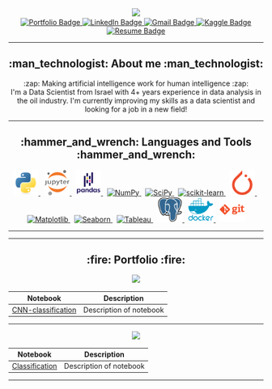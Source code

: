 <div id="header" align="center">
  <img src="https://media.giphy.com/media/wz4jsOgrZgxHg8eUKf/giphy.gif" width="300"/>
</div>

<div id="badges" align="center">
  <a href="https://github.com/Fedorov-Nikita#-fire-my-portfolio-fire-">
    <img src="https://img.shields.io/badge/Portfolio-blueviolet?style=for-the-badge" alt="Portfolio Badge"/>
  </a>
  <a href="https://www.linkedin.com/in/fedorov-nikita/">
    <img src="https://img.shields.io/badge/LinkedIn-blue?style=for-the-badge&logo=linkedin&logoColor=white" alt="LinkedIn Badge"/>
  </a>
  <a href="mailto:fedorov.nvad@gmail.com">
    <img src="https://img.shields.io/badge/Gmail-red?logo=Gmail&logoColor=white&style=for-the-badge" alt="Gmail Badge"/>
  </a>
  <a href="https://www.kaggle.com/nfedorov">
    <img src="https://img.shields.io/badge/Kaggle-blue?logo=Kaggle&logoColor=white&style=for-the-badge" alt="Kaggle Badge"/>
  </a>
  <a href="https://drive.google.com/file/d/1w2Y2iCpQbMWzTgwyV1RmUVHP6ygPVeUP/view?usp=sharing">
    <img src="https://img.shields.io/badge/Resume-blueviolet?style=for-the-badge" alt="Resume Badge"/>
  </a>
  
</div>

---

<div id="aboutme" align="center">
  <h2> :man_technologist:  About me :man_technologist: </h2>
  :zap: Making artificial intelligence work for human intelligence :zap:
    <br>I'm a Data Scientist from Israel with 4+ years experience in data analysis in the oil industry.
  I'm currently improving my skills as a data scientist and looking for a job in a new field!</br>
</div>

---

<div id="tools" align="center">
<h2> :hammer_and_wrench: Languages and Tools :hammer_and_wrench: </h2>

  <a href="https://www.python.org/">
    <img src="https://github.com/devicons/devicon/blob/master/icons/python/python-original.svg" title="Python" alt="Python" width="50" height="50"/>
  </a>&nbsp;
  <a href="https://jupyter.org/">
    <img src="https://github.com/devicons/devicon/blob/master/icons/jupyter/jupyter-original-wordmark.svg" title="Jupyter" alt="Jupyter" width="50" height="50"/>
  </a>&nbsp;
  <a href="https://pandas.pydata.org/">
    <img src="https://github.com/devicons/devicon/blob/master/icons/pandas/pandas-original-wordmark.svg" title="Pandas" alt="Pandas" width="50" height="50"/>
  </a>&nbsp;
  <a href="https://numpy.org/">
    <img src="https://user-images.githubusercontent.com/67586773/105040771-43887300-5a88-11eb-9f01-bee100b9ef22.png" title="NumPy" alt="NumPy" width="50" height="50"/>
  </a>&nbsp;
  <a href="https://scipy.org/">
    <img src="https://scipy.org/images/logo.svg" title="SciPy" alt="SciPy" width="50" height="50"/>
  </a>&nbsp;
  <a href="https://scikit-learn.org/stable/">
    <img src="https://raw.githubusercontent.com/scikit-learn/scikit-learn/main/doc/logos/scikit-learn-logo.png" title="scikit-learn" alt="scikit-learn" width="80" height="50"/>
  </a>&nbsp;
  <a href="https://pytorch.org/">
    <img src="https://github.com/devicons/devicon/blob/master/icons/pytorch/pytorch-original.svg" title="PyTorch" alt="PyTorch" width="50" height="50"/>
  </a>&nbsp;
  <a href="https://matplotlib.org/">
    <img src="https://upload.wikimedia.org/wikipedia/commons/thumb/8/84/Matplotlib_icon.svg/1920px-Matplotlib_icon.svg.png" title="Matplotlib" alt="Matplotlib" width="50" height="50"/>
  </a>&nbsp;
  <a href="https://seaborn.pydata.org/">
    <img src="https://seaborn.pydata.org/_images/logo-tall-lightbg.svg" title="Seaborn" alt="Seaborn" width="50" height="50"/>
  </a>&nbsp;
  <a href="https://www.tableau.com/">
    <img src="https://camo.githubusercontent.com/4d02e4f6d7724fdf671abbde2dac6c6943cb0e9e85a27cb0e2f61526f851d37c/68747470733a2f2f7468756d622e636c6f75642e6d61696c2e72752f7765626c696e6b2f7468756d622f7877312f5044356f2f69326b5a4a615a6b4d" title="Tableau" alt="Tableau" width="50" height="50"/>
  </a>&nbsp;
  <a href="https://www.postgresql.org/">
    <img src="https://github.com/devicons/devicon/blob/master/icons/postgresql/postgresql-original.svg" title="PostgreSQL" alt="PostgreSQL" width="50" height="50"/>
  </a>&nbsp;
  <a href="https://www.docker.com/">
    <img src="https://github.com/devicons/devicon/blob/master/icons/docker/docker-plain-wordmark.svg" title="Docker" alt="Docker" width="50" height="50"/>
  </a>&nbsp;
  <a href="https://git-scm.com/">
    <img src="https://github.com/devicons/devicon/blob/master/icons/git/git-plain-wordmark.svg" title="Git" alt="Git" height="50"/>
  </a>
</div>

---

---

<div id="portfolio" align="center">
<h2> :fire: Portfolio :fire: </h2>
</div>
<div align="center">
  <img src="https://pytorch.org/assets/images/logo.svg" width="300"/>
</div>

<p align="center">
 
</p>

| Notebook | Description |
|----------|----------|
| [CNN-classification](notebook-url-on-github) | Description of notebook |

---

</div>
<div align="center">
  <img src="https://raw.githubusercontent.com/scikit-learn/scikit-learn/main/doc/logos/scikit-learn-logo.png" width="300"/>
</div>

| Notebook | Description |
|----------|----------|
| [Classification](notebook-url-on-github) | Description of notebook |

---



<!--
<div align="center">
  <img src="https://upload.wikimedia.org/wikipedia/ru/thumb/0/06/Tableau_logo.svg/2560px-Tableau_logo.svg.png" width="300"/>
</div>

| Dashboard | Description |
|----------|----------|
| [Dashboard](dashboard-url-on-github) | description of dashboard |



![Project-status][status-active]
![Project-status][status-on-hold]
![Project-status][status-completed]
![Project-status][status-cancelled]
[![License][badge-mit]][license]

[status-active]: https://img.shields.io/badge/project%20status-active-brightgreen?style=for-the-badge&logo=appveyor.svg
[status-on-hold]: https://img.shields.io/badge/project%20status-on%20hold-yellow?style=for-the-badge&logo=appveyor.svg
[status-completed]: https://img.shields.io/badge/project%20status-completed-blueviolet?style=for-the-badge&logo=appveyor.svg
[status-cancelled]: https://img.shields.io/badge/project%20status-cancelled-red?style=for-the-badge&logo=appveyor.svg

[badge-mit]: https://img.shields.io/badge/License-MIT-blue?style=for-the-badge&logo=appveyor.svg
[license]: https://github.com/Fedorov-Nikita/.../LICENSE.md
-->
